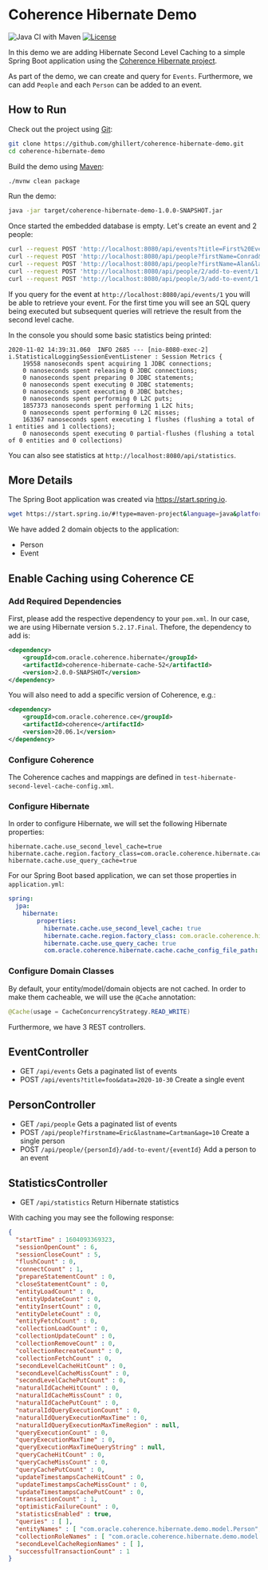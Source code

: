 # Coherence Hibernate Demo

![Java CI with Maven](https://github.com/ghillert/coherence-hibernate-demo/workflows/Java%20CI%20with%20Maven/badge.svg?branch=main) [![License](http://img.shields.io/badge/license-UPL%201.0-blue.svg)](https://oss.oracle.com/licenses/upl/)

In this demo we are adding Hibernate Second Level Caching to a simple Spring Boot
application using the [Coherence Hibernate project](https://github.com/coherence-community/coherence-hibernate).

As part of the demo, we can create and query for `Events`. Furthermore, we can
add `People` and each `Person` can be added to an event.

## How to Run

Check out the project using [Git](https://git-scm.com/):

```bash
git clone https://github.com/ghillert/coherence-hibernate-demo.git
cd coherence-hibernate-demo
```

Build the demo using [Maven](https://maven.apache.org/):

```bash
./mvnw clean package
```

Run the demo:

```bash
java -jar target/coherence-hibernate-demo-1.0.0-SNAPSHOT.jar
```

Once started the embedded database is empty. Let's create an event and 2 people:

```bash
curl --request POST 'http://localhost:8080/api/events?title=First%20Event&date=2020-11-30'
curl --request POST 'http://localhost:8080/api/people?firstName=Conrad&lastName=Zuse&age=85'
curl --request POST 'http://localhost:8080/api/people?firstName=Alan&lastName=Turing&age=41'
curl --request POST 'http://localhost:8080/api/people/2/add-to-event/1'
curl --request POST 'http://localhost:8080/api/people/3/add-to-event/1'
```

If you query for the event at `http://localhost:8080/api/events/1` you will be able to retrieve your event. For the
first time you will see an SQL query being executed but subsequent queries will retrieve
the result from the second level cache.

In the console you should some basic statistics being printed:

```
2020-11-02 14:39:31.060  INFO 2685 --- [nio-8080-exec-2] i.StatisticalLoggingSessionEventListener : Session Metrics {
    19558 nanoseconds spent acquiring 1 JDBC connections;
    0 nanoseconds spent releasing 0 JDBC connections;
    0 nanoseconds spent preparing 0 JDBC statements;
    0 nanoseconds spent executing 0 JDBC statements;
    0 nanoseconds spent executing 0 JDBC batches;
    0 nanoseconds spent performing 0 L2C puts;
    1857373 nanoseconds spent performing 1 L2C hits;
    0 nanoseconds spent performing 0 L2C misses;
    163367 nanoseconds spent executing 1 flushes (flushing a total of 1 entities and 1 collections);
    0 nanoseconds spent executing 0 partial-flushes (flushing a total of 0 entities and 0 collections)
```

You can also see statistics at `http://localhost:8080/api/statistics`.

## More Details

The Spring Boot application was created via https://start.spring.io.

```bash
wget https://start.spring.io/#!type=maven-project&language=java&platformVersion=2.4.0.M4&packaging=jar&jvmVersion=11&groupId=com.oracle.coherence.hibernate&artifactId=spring-demo&name=spring-demo&description=Demo%20project%20for%20Coherence%20Hibernate&packageName=com.oracle.coherence.hibernate.demo&dependencies=data-jpa,web,hsql
```

We have added 2 domain objects to the application:

* Person
* Event

## Enable Caching using Coherence CE

### Add Required Dependencies

First, please add the respective dependency to your `pom.xml`. In our case, we are using Hibernate version `5.2.17.Final`. Thefore, the dependency to add is:

```xml
<dependency>
    <groupId>com.oracle.coherence.hibernate</groupId>
    <artifactId>coherence-hibernate-cache-52</artifactId>
    <version>2.0.0-SNAPSHOT</version>
</dependency>
```

You will also need to add a specific version of Coherence, e.g.:

```xml
<dependency>
    <groupId>com.oracle.coherence.ce</groupId>
    <artifactId>coherence</artifactId>
    <version>20.06.1</version>
</dependency>
```

### Configure Coherence

The Coherence caches and mappings are defined in `test-hibernate-second-level-cache-config.xml`.

### Configure Hibernate

In order to configure Hibernate, we will set the following Hibernate properties:

```properties
hibernate.cache.use_second_level_cache=true
hibernate.cache.region.factory_class=com.oracle.coherence.hibernate.cache.CoherenceRegionFactory
hibernate.cache.use_query_cache=true
```
For our Spring Boot based application, we can set those properties in
`application.yml`:

```yaml
spring:
  jpa:
    hibernate:
        properties:
          hibernate.cache.use_second_level_cache: true
          hibernate.cache.region.factory_class: com.oracle.coherence.hibernate.cache.CoherenceRegionFactory
          hibernate.cache.use_query_cache: true
          com.oracle.coherence.hibernate.cache.cache_config_file_path: test-hibernate-second-level-cache-config.xml
```

### Configure Domain Classes

By default, your entity/model/domain objects are not cached. In order to make them
cacheable, we will use the `@Cache` annotation:

```java
@Cache(usage = CacheConcurrencyStrategy.READ_WRITE)
```

Furthermore, we have 3 REST controllers.

## EventController

- GET `/api/events` Gets a paginated list of events
- POST `/api/events?title=foo&data=2020-10-30` Create a single event

## PersonController

- GET `/api/people` Gets a paginated list of events
- POST `/api/people?firstname=Eric&lastname=Cartman&age=10` Create a single person
- POST `/api/people/{personId}/add-to-event/{eventId}` Add a person to an event

## StatisticsController

- GET `/api/statistics` Return Hibernate statistics

With caching you may see the following response:

```json
{
  "startTime" : 1604093369323,
  "sessionOpenCount" : 6,
  "sessionCloseCount" : 5,
  "flushCount" : 0,
  "connectCount" : 1,
  "prepareStatementCount" : 0,
  "closeStatementCount" : 0,
  "entityLoadCount" : 0,
  "entityUpdateCount" : 0,
  "entityInsertCount" : 0,
  "entityDeleteCount" : 0,
  "entityFetchCount" : 0,
  "collectionLoadCount" : 0,
  "collectionUpdateCount" : 0,
  "collectionRemoveCount" : 0,
  "collectionRecreateCount" : 0,
  "collectionFetchCount" : 0,
  "secondLevelCacheHitCount" : 0,
  "secondLevelCacheMissCount" : 0,
  "secondLevelCachePutCount" : 0,
  "naturalIdCacheHitCount" : 0,
  "naturalIdCacheMissCount" : 0,
  "naturalIdCachePutCount" : 0,
  "naturalIdQueryExecutionCount" : 0,
  "naturalIdQueryExecutionMaxTime" : 0,
  "naturalIdQueryExecutionMaxTimeRegion" : null,
  "queryExecutionCount" : 0,
  "queryExecutionMaxTime" : 0,
  "queryExecutionMaxTimeQueryString" : null,
  "queryCacheHitCount" : 0,
  "queryCacheMissCount" : 0,
  "queryCachePutCount" : 0,
  "updateTimestampsCacheHitCount" : 0,
  "updateTimestampsCacheMissCount" : 0,
  "updateTimestampsCachePutCount" : 0,
  "transactionCount" : 1,
  "optimisticFailureCount" : 0,
  "statisticsEnabled" : true,
  "queries" : [ ],
  "entityNames" : [ "com.oracle.coherence.hibernate.demo.model.Person", "com.oracle.coherence.hibernate.demo.model.Event" ],
  "collectionRoleNames" : [ "com.oracle.coherence.hibernate.demo.model.Person", "com.oracle.coherence.hibernate.demo.model.Event" ],
  "secondLevelCacheRegionNames" : [ ],
  "successfulTransactionCount" : 1
}
```
